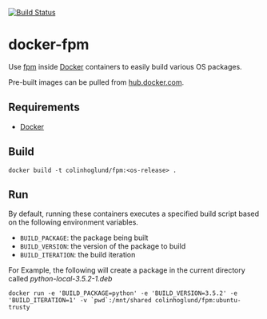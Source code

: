 [![Build Status](https://travis-ci.org/colinhoglund/docker-fpm.svg?branch=master)](https://travis-ci.org/colinhoglund/docker-fpm)

# docker-fpm
Use [fpm](https://github.com/jordansissel/fpm) inside [Docker](https://www.docker.com/) containers to easily build various OS packages.

Pre-built images can be pulled from [hub.docker.com](https://hub.docker.com/r/colinhoglund/fpm/).

## Requirements
- [Docker](https://www.docker.com/products/overview#/install_the_platform)

## Build

    docker build -t colinhoglund/fpm:<os-release> .

## Run
By default, running these containers executes a specified build script based on the following environment variables.

- `BUILD_PACKAGE`: the package being built
- `BUILD_VERSION`: the version of the package to build
- `BUILD_ITERATION`: the build iteration

For Example, the following will create a package in the current directory called _python-local-3.5.2-1.deb_

    docker run -e 'BUILD_PACKAGE=python' -e 'BUILD_VERSION=3.5.2' -e 'BUILD_ITERATION=1' -v `pwd`:/mnt/shared colinhoglund/fpm:ubuntu-trusty
